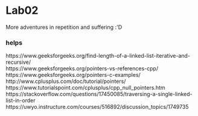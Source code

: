 # Lab02
More adventures in repetition and suffering :'D
<h3>helps</h3>
https://www.geeksforgeeks.org/find-length-of-a-linked-list-iterative-and-recursive/
<br>
https://www.geeksforgeeks.org/pointers-vs-references-cpp/
<br>
https://www.geeksforgeeks.org/pointers-c-examples/
<br>
http://www.cplusplus.com/doc/tutorial/pointers/
<br>
https://www.tutorialspoint.com/cplusplus/cpp_null_pointers.htm
<br>
https://stackoverflow.com/questions/17450085/traversing-a-single-linked-list-in-order
<br>
https://uwyo.instructure.com/courses/516892/discussion_topics/1749735
<br>
